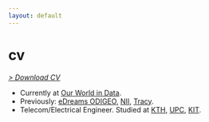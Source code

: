 ```yaml
---
layout: default
---
```


# cv

[_> Download CV_](../files/CV_1p.pdf)

- Currently at [Our World in Data](https://ourworldindata.org).
- Previously: [eDreams ODIGEO](https://www.edreamsodigeo.com/), [NII](https://www.nii.ac.jp/en/), [Tracy](https://www.linkedin.com/company/tracy).
- Telecom/Electrical Engineer. Studied at [KTH](https://www.kth.se), [UPC](https://www.upc.edu/en), [KIT](https://www.kit.edu/english). <br/><br/>
